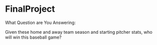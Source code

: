 # FinalProject

What Question are You Answering:

Given these home and away team season and starting pitcher stats, who will win this baseball game?

